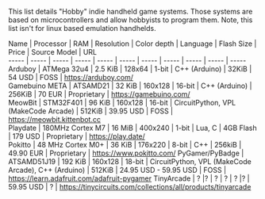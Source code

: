 This list details "Hobby" indie handheld game systems. Those systems are based on microcontrollers and allow hobbyists to program them. Note, this list isn't for linux based emulation handhelds. 


Name | Processor | RAM | Resolution | Color depth | Language | Flash Size | Price     | Source Model | URL                                      
----- | ----- | ----- | ----- | ----- | ----- | ----- | ----- | ----- | ----- | -----
Arduboy | ATMega 32u4 | 2.5 KiB | 128x64 | 1-bit | C++ (Arduino) | 32KiB | 54 USD | FOSS | https://arduboy.com/         
Gamebuino META | ATSAMD21 | 32 KiB | 160x128    | 16-bit      | C++ (Arduino) | 256KiB      | 70 EUR | Proprietary | https://gamebuino.com/    
MeowBit  | STM32F401    |   96 KiB    | 160x128    | 16-bit      | CircuitPython, VPL (MakeCode Arcade)   | 512KiB      | 39.95  USD    | FOSS  |  https://meowbit.kittenbot.cc      
Playdate        | 180MHz Cortex M7 | 16 MiB | 400x240    | 1-bit       | Lua, C                                              | 4GB Flash  | 179 USD            |  Proprietary  | https://play.date/         
Pokitto         | 48 MHz Cortex M0+ | 36 KiB | 176x220    | 8-bit       | C++                                                 | 256kiB      | 49.90 EUR        |    Proprietary  | https://www.pokitto.com/ 
PyGamer/PyBadge | ATSAMD51J19  |  192 KiB   | 160x128    | 18-bit      | CircuitPython, VPL (MakeCode Arcade), C++ (Arduino) | 512KiB      | 24.95 USD - 59.95 USD | FOSS         | https://learn.adafruit.com/adafruit-pygamer 
TinyArcade  | ? |?    | ?    | ?    | ? |?    | 59.95  USD    | ?  | https://tinycircuits.com/collections/all/products/tinyarcade  


